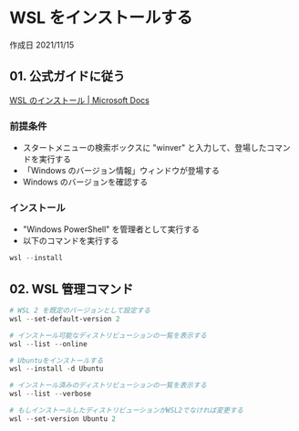 # WSL をインストールする

作成日 2021/11/15

## 01. 公式ガイドに従う

[WSL のインストール \| Microsoft Docs](https://docs.microsoft.com/ja-jp/windows/wsl/install)

### 前提条件

- スタートメニューの検索ボックスに "winver" と入力して、登場したコマンドを実行する
- 「Windows のバージョン情報」ウィンドウが登場する
- Windows のバージョンを確認する

### インストール

- "Windows PowerShell" を管理者として実行する
- 以下のコマンドを実行する

```powershell
wsl --install
```

## 02. WSL 管理コマンド

```powershell
# WSL 2 を既定のバージョンとして設定する
wsl --set-default-version 2

# インストール可能なディストリビューションの一覧を表示する
wsl --list --online

# Ubuntuをインストールする
wsl --install -d Ubuntu

# インストール済みのディストリビューションの一覧を表示する
wsl --list --verbose

# もしインストールしたディストリビューションがWSL2でなければ変更する
wsl --set-version Ubuntu 2
```
